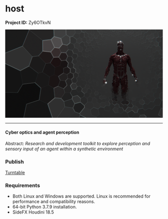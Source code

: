 # host

**Project ID:** Zy6OTkvN

<p align="center">
  <img src="https://github.com/epochlab/host/blob/main/sample.png">
</p>

--------------------------------------------------------------------

#### Cyber optics and agent perception
Abstract: *Research and development toolkit to explore perception and sensory input of an agent within a synthetic environment*

### Publish
[Turntable](https://vimeo.com/644561421)

### Requirements
- Both Linux and Windows are supported. Linux is recommended for performance and compatibility reasons.
- 64-bit Python 3.7.9 installation.
- SideFX Houdini 18.5

